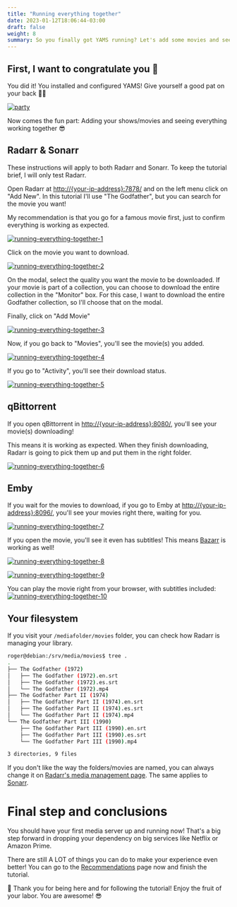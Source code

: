 ```yaml
---
title: "Running everything together"
date: 2023-01-12T18:06:44-03:00
draft: false
weight: 8
summary: So you finally got YAMS running? Let's add some movies and seeing everything working together!
---
```


## First, I want to congratulate you 🎉

You did it! You installed and configured YAMS! Give yourself a good pat on your back 🙇🏻

[![party](/pics/party.gif)](/pics/party.gif)

Now comes the fun part: Adding your shows/movies and seeing everything working together 😎

## Radarr & Sonarr

These instructions will apply to both Radarr and Sonarr. To keep the tutorial brief, I will only test Radarr.

Open Radarr at [http://{your-ip-address}:7878/]() and on the left menu click on "Add New". In this tutorial I'll use "The Godfather", but you can search for the movie you want!

My recommendation is that you go for a famous movie first, just to confirm everything is working as expected.

[![running-everything-together-1](/pics/running-everything-together-1.png)](/pics/running-everything-together-1.png)

Click on the movie you want to download.

[![running-everything-together-2](/pics/running-everything-together-2.png)](/pics/running-everything-together-2.png)

On the modal, select the quality you want the movie to be downloaded. If your movie is part of a collection, you can choose to download the entire collection in the "Monitor" box. For this case, I want to download the entire Godfather collection, so I'll choose that on the modal.

Finally, click on "Add Movie"

[![running-everything-together-3](/pics/running-everything-together-3.png)](/pics/running-everything-together-3.png)

Now, if you go back to "Movies", you'll see the movie(s) you added.

[![running-everything-together-4](/pics/running-everything-together-4.png)](/pics/running-everything-together-4.png)

If you go to "Activity", you'll see their download status.

[![running-everything-together-5](/pics/running-everything-together-5.png)](/pics/running-everything-together-5.png)

## qBittorrent

If you open qBittorrent in [http://{your-ip-address}:8080/](), you'll see your movie(s) downloading!

This means it is working as expected. When they finish downloading, Radarr is going to pick them up and put them in the right folder.

[![running-everything-together-6](/pics/running-everything-together-6.png)](/pics/running-everything-together-6.png)

## Emby

If you wait for the movies to download, if you go to Emby at [http://{your-ip-address}:8096/](), you'll see your movies right there, waiting for you.

[![running-everything-together-7](/pics/running-everything-together-7.png)](/pics/running-everything-together-7.png)

If you open the movie, you'll see it even has subtitles! This means [Bazarr](/config/bazarr) is working as well!

[![running-everything-together-8](/pics/running-everything-together-8.png)](/pics/running-everything-together-8.png)

[![running-everything-together-9](/pics/running-everything-together-9.png)](/pics/running-everything-together-9.png)

You can play the movie right from your browser, with subtitles included:
[![running-everything-together-10](/pics/running-everything-together-10.png)](/pics/running-everything-together-10.png)

## Your filesystem

If you visit your `/mediafolder/movies` folder, you can check how Radarr is managing your library.

```sh
roger@debian:/srv/media/movies$ tree .
.
├── The Godfather (1972)
│   ├── The Godfather (1972).en.srt
│   ├── The Godfather (1972).es.srt
│   └── The Godfather (1972).mp4
├── The Godfather Part II (1974)
│   ├── The Godfather Part II (1974).en.srt
│   ├── The Godfather Part II (1974).es.srt
│   └── The Godfather Part II (1974).mp4
└── The Godfather Part III (1990)
    ├── The Godfather Part III (1990).en.srt
    ├── The Godfather Part III (1990).es.srt
    └── The Godfather Part III (1990).mp4

3 directories, 9 files
```

If you don't like the way the folders/movies are named, you can always change it on [Radarr's media management page](/config/radarr#media-management). The same applies to [Sonarr](/config/sonarr#media-management).

# Final step and conclusions

You should have your first media server up and running now! That's a big step forward in dropping your dependency on big services like Netflix or Amazon Prime.

There are still A LOT of things you can do to make your experience even better! You can go to the [Recommendations](/config/recommendations) page now and finish the tutorial.

 🙌 Thank you for being here and for following the tutorial! Enjoy the fruit of your labor. You are awesome! 😎
